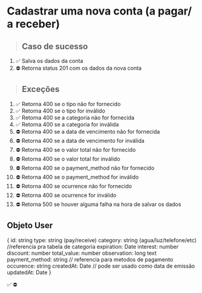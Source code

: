 # Cadastrar uma nova conta (a pagar/ a receber)

> ## Caso de sucesso

1. ✅ Salva os dados da conta
2. ⛔ Retorna status 201 com os dados da nova conta

> ## Exceções
1. ✅ Retorna 400 se o tipo não for fornecido
2. ✅ Retorna 400 se o tipo for inválido
3. ✅ Retorna 400 se a categoria não for fornecida
4. ✅ Retorna 400 se a categoria for inválida
5. ⛔ Retorna 400 se a data de vencimento não for fornecida
6. ⛔ Retorna 400 se a data de vencimento for inválida
7. ⛔ Retorna 400 se o valor total não for fornecido
8. ⛔ Retorna 400 se o valor total for inválido
9. ⛔ Retorna 400 se o payment_method não for fornecido
10. ⛔ Retorna 400 se o payment_method for inválido
11. ⛔ Retorna 400 se ocurrence não for fornecido
12. ⛔ Retorna 400 se ocurrence for inválido
13. ⛔ Retorna 500 se houver alguma falha na hora de salvar os dados


## Objeto User
{
  	id: string
    type: string (pay/receive)
    category: string (agua/luz/telefone/etc) //referencia pra tabela de categoria
    expiration: Date
    interest: number
    discount: number
    total_value: number
    observation: long text
    payment_method: string // referencia para metodos de pagamento
    occurence: string
    createdAt: Date // pode ser usado como data de emissão
    updatedAt: Date
}

✅
⛔
